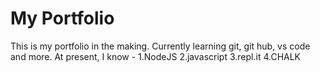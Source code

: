 # My Portfolio 
This is my portfolio in the making. Currently learning git, git hub, vs code and more.
At present, I know -
 1.NodeJS
 2.javascript
 3.repl.it
 4.CHALK
